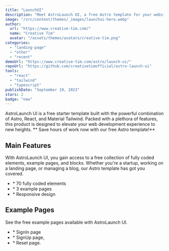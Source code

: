 ```yaml
---
title: "LaunchUI"
description: "Meet AstroLaunch UI, a free Astro template for your website. With its seamless integration of Astro, React, and Material Tailwind, setting up your website has never been easier."
image: "/src/content/themes/_images/launchui-hero.webp"
author:
  url: "https://www.creative-tim.com/"
  name: "Creative Tim"
  avatar: "/assets/themes/avatars/creative-tim.png"
categories:
  - "landing-page"
  - "other"
  - "recent"
demoUrl: "https://www.creative-tim.com/astro/launch-ui/"
repoUrl: "https://github.com/creativetimofficial/astro-launch-ui"
tools:
  - "react"
  - "tailwind"
  - "typescript"
publishDate: "September 19, 2023"
stars: 2
badge: "new"
---
```


<p>
  AstroLaunch UI is a free starter template built with the powerful combination of Astro, React, and
  Material Tailwind. Packed with a plethora of features, this product is designed to elevate your
  web development experience to new heights. ** Save hours of work now with our free Astro
  template!**
</p>
<h2>Main Features</h2>
<p>
  With AstroLaunch UI, you gain access to a free collection of fully coded elements, example pages,
  and blocks. Whether you're a startup, working on a landing page, or managing a blog, our Astro
  template has got you covered.
</p>
<ul>
  <li>* 70 fully coded elements</li>
  <li>* 3 example pages</li>
  <li>* Responsive design</li>
</ul>
<h2>Example Pages</h2>
<p>See the free example pages available with AstroLaunch UI.</p>
<ul>
  <li>* SignIn page</li>
  <li>* SignUp page,&nbsp;</li>
  <li>* Reset page.</li>
</ul>
